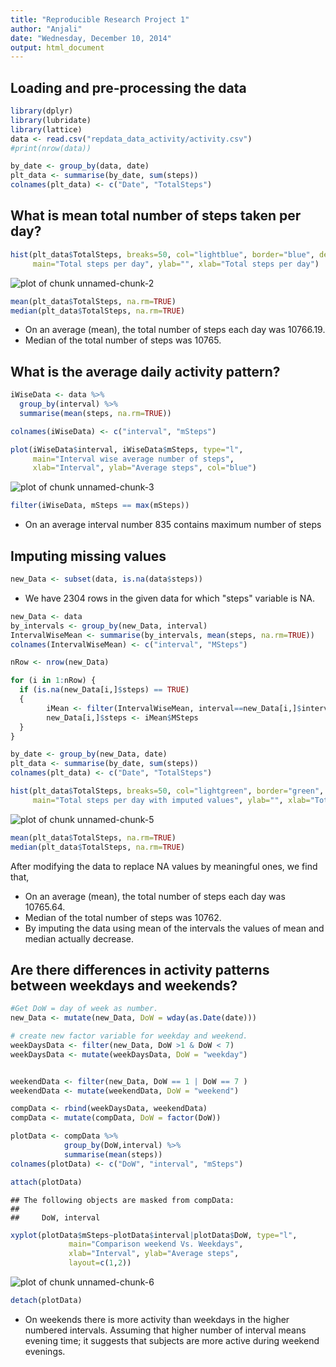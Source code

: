 ```yaml
---
title: "Reproducible Research Project 1"
author: "Anjali"
date: "Wednesday, December 10, 2014"
output: html_document
---
```


## Loading and pre-processing the data


```r
library(dplyr)
library(lubridate)
library(lattice)
data <- read.csv("repdata_data_activity/activity.csv")
#print(nrow(data))

by_date <- group_by(data, date)
plt_data <- summarise(by_date, sum(steps))
colnames(plt_data) <- c("Date", "TotalSteps")
```

## What is mean total number of steps taken per day?


```r
hist(plt_data$TotalSteps, breaks=50, col="lightblue", border="blue", density=20,
     main="Total steps per day", ylab="", xlab="Total steps per day")
```

![plot of chunk unnamed-chunk-2](figure/unnamed-chunk-2-1.png) 

```r
mean(plt_data$TotalSteps, na.rm=TRUE)
median(plt_data$TotalSteps, na.rm=TRUE)
```
- On an average (mean), the total number of steps each day was 10766.19.
- Median of the total number of steps was 10765.

## What is the average daily activity pattern?


```r
iWiseData <- data %>%
  group_by(interval) %>%
  summarise(mean(steps, na.rm=TRUE))

colnames(iWiseData) <- c("interval", "mSteps")

plot(iWiseData$interval, iWiseData$mSteps, type="l", 
     main="Interval wise average number of steps",
     xlab="Interval", ylab="Average steps", col="blue")
```

![plot of chunk unnamed-chunk-3](figure/unnamed-chunk-3-1.png) 

```r
filter(iWiseData, mSteps == max(mSteps))
```
- On an average interval number 835 contains maximum number of steps

## Imputing missing values


```r
new_Data <- subset(data, is.na(data$steps))
```
- We have 2304 rows in the given data for which "steps" variable is NA.


```r
new_Data <- data
by_intervals <- group_by(new_Data, interval)
IntervalWiseMean <- summarise(by_intervals, mean(steps, na.rm=TRUE))
colnames(IntervalWiseMean) <- c("interval", "MSteps")

nRow <- nrow(new_Data)

for (i in 1:nRow) {
  if (is.na(new_Data[i,]$steps) == TRUE)
  {     
        iMean <- filter(IntervalWiseMean, interval==new_Data[i,]$interval)
        new_Data[i,]$steps <- iMean$MSteps
  }
}

by_date <- group_by(new_Data, date)
plt_data <- summarise(by_date, sum(steps))
colnames(plt_data) <- c("Date", "TotalSteps")

hist(plt_data$TotalSteps, breaks=50, col="lightgreen", border="green", density=20,
     main="Total steps per day with imputed values", ylab="", xlab="Total steps per day")
```

![plot of chunk unnamed-chunk-5](figure/unnamed-chunk-5-1.png) 

```r
mean(plt_data$TotalSteps, na.rm=TRUE)
median(plt_data$TotalSteps, na.rm=TRUE)
```

After modifying the data to replace NA values by meaningful ones, we find that,  

- On an average (mean), the total number of steps each day was 10765.64.
- Median of the total number of steps was 10762.
- By imputing the data using mean of the intervals the values of mean and median actually decrease.

## Are there differences in activity patterns between weekdays and weekends?


```r
#Get DoW = day of week as number.
new_Data <- mutate(new_Data, DoW = wday(as.Date(date)))

# create new factor variable for weekday and weekend.
weekDaysData <- filter(new_Data, DoW >1 & DoW < 7)
weekDaysData <- mutate(weekDaysData, DoW = "weekday")


weekendData <- filter(new_Data, DoW == 1 | DoW == 7 )
weekendData <- mutate(weekendData, DoW = "weekend")

compData <- rbind(weekDaysData, weekendData)
compData <- mutate(compData, DoW = factor(DoW))

plotData <- compData %>%
            group_by(DoW,interval) %>%
            summarise(mean(steps))
colnames(plotData) <- c("DoW", "interval", "mSteps")

attach(plotData)
```

```
## The following objects are masked from compData:
## 
##     DoW, interval
```

```r
xyplot(plotData$mSteps~plotData$interval|plotData$DoW, type="l", 
             main="Comparison weekend Vs. Weekdays", 
             xlab="Interval", ylab="Average steps",
             layout=c(1,2))
```

![plot of chunk unnamed-chunk-6](figure/unnamed-chunk-6-1.png) 

```r
detach(plotData)
```

- On weekends there is more activity than weekdays in the higher numbered intervals. Assuming that higher number of interval means evening time; it suggests that subjects are more active during weekend evenings.

